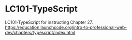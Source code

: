 # LC101-TypeScript
LC101-TypeScript for instructing Chapter 27. https://education.launchcode.org/intro-to-professional-web-dev/chapters/typescript/index.html
